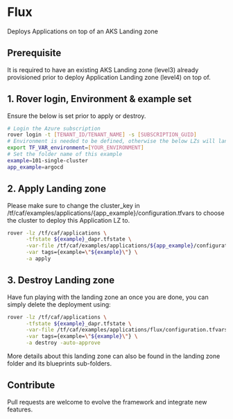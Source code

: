 # Flux

Deploys Applications on top of an AKS Landing zone

## Prerequisite
It is required to have an existing AKS Landing zone (level3) already provisioned prior to deploy Application Landing zone (level4) on top of.

## 1. Rover login, Environment & example set
Ensure the below is set prior to apply or destroy.
```bash
# Login the Azure subscription
rover login -t [TENANT_ID/TENANT_NAME] -s [SUBSCRIPTION_GUID]
# Environment is needed to be defined, otherwise the below LZs will land into sandpit which someone else is working on
export TF_VAR_environment=[YOUR_ENVIRONMENT]
# Set the folder name of this example
example=101-single-cluster
app_example=argocd
```
## 2. Apply Landing zone

Please make sure to change the cluster_key in /tf/caf/examples/applications/{app_example}/configuration.tfvars to choose the cluster to deploy this Application LZ to.

```bash
rover -lz /tf/caf/applications \
      -tfstate ${example}_dapr.tfstate \
      -var-file /tf/caf/examples/applications/${app_example}/configuration.tfvars \
      -var tags={example=\"${example}\"} \
      -a apply     
```
## 3. Destroy Landing zone
Have fun playing with the landing zone an once you are done, you can simply delete the deployment using:

```bash
rover -lz /tf/caf/applications \
      -tfstate ${example}_dapr.tfstate \
      -var-file /tf/caf/examples/applications/flux/configuration.tfvars \
      -var tags={example=\"${example}\"} \
      -a destroy -auto-approve
```

More details about this landing zone can also be found in the landing zone folder and its blueprints sub-folders.

## Contribute

Pull requests are welcome to evolve the framework and integrate new features.
